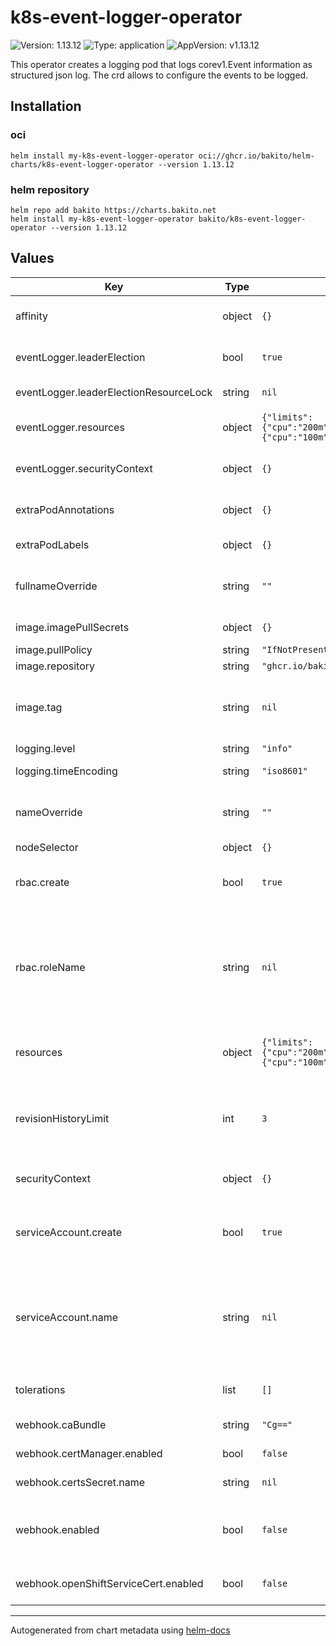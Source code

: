 # k8s-event-logger-operator

![Version: 1.13.12](https://img.shields.io/badge/Version-1.13.12-informational?style=flat-square) ![Type: application](https://img.shields.io/badge/Type-application-informational?style=flat-square) ![AppVersion: v1.13.12](https://img.shields.io/badge/AppVersion-v1.13.12-informational?style=flat-square)

This operator creates a logging pod that logs corev1.Event information as structured json log. The crd allows to configure the events to be logged.

## Installation

### oci

```console
helm install my-k8s-event-logger-operator oci://ghcr.io/bakito/helm-charts/k8s-event-logger-operator --version 1.13.12
```

### helm repository

```console
helm repo add bakito https://charts.bakito.net
helm install my-k8s-event-logger-operator bakito/k8s-event-logger-operator --version 1.13.12
```

## Values

| Key | Type | Default | Description |
|-----|------|---------|-------------|
| affinity | object | `{}` | Assign custom [affinity] rules to the deployment |
| eventLogger.leaderElection | bool | `true` | Enable leader election for the controller |
| eventLogger.leaderElectionResourceLock | string | `nil` | Leader election lock type |
| eventLogger.resources | object | `{"limits":{"cpu":"200m","memory":"256Mi"},"requests":{"cpu":"100m","memory":"64Mi"}}` | Resource limits and requests for the logger pods. |
| eventLogger.securityContext | object | `{}` | Security Context for the logger pods. |
| extraPodAnnotations | object | `{}` | Add additional pod [annotations] |
| extraPodLabels | object | `{}` | Add additional pod [labels] |
| fullnameOverride | string | `""` | String to fully override "argo-rollouts.fullname" template |
| image.imagePullSecrets | object | `{}` | Image pull secrets |
| image.pullPolicy | string | `"IfNotPresent"` | Image pull policy |
| image.repository | string | `"ghcr.io/bakito/k8s-event-logger"` | Repository to use |
| image.tag | string | `nil` | Overrides the image tag (default is the chart appVersion) |
| logging.level | string | `"info"` | Log level |
| logging.timeEncoding | string | `"iso8601"` | Log time encoding |
| nameOverride | string | `""` | String to partially override "argo-rollouts.fullname" template |
| nodeSelector | object | `{}` | [Node selector] |
| rbac.create | bool | `true` | Specifies whether rbac should be created |
| rbac.roleName | string | `nil` | The name of the role and clusterrole to use. If not set and create is true, a name is generated using the fullname template |
| resources | object | `{"limits":{"cpu":"200m","memory":"512Mi"},"requests":{"cpu":"100m","memory":"128Mi"}}` | Resource limits and requests for the operator pods. |
| revisionHistoryLimit | int | `3` | Number of old deployment ReplicaSets to retain. The rest will be garbage collected. |
| securityContext | object | `{}` | Security Context for the operator pods. |
| serviceAccount.create | bool | `true` | Specifies whether a service account should be created |
| serviceAccount.name | string | `nil` | The name of the service account to use. If not set and create is true, a name is generated using the fullname template |
| tolerations | list | `[]` | [Tolerations] for use with node taints |
| webhook.caBundle | string | `"Cg=="` | certificate ca bundle |
| webhook.certManager.enabled | bool | `false` | Enable cert manager setup |
| webhook.certsSecret.name | string | `nil` | Certificate secret name |
| webhook.enabled | bool | `false` | Specifies whether validation webhook should be created. |
| webhook.openShiftServiceCert.enabled | bool | `false` | Enable OpenShift service certificate |

----------------------------------------------
Autogenerated from chart metadata using [helm-docs](https://github.com/norwoodj/helm-docs)
